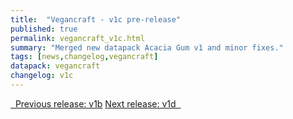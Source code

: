 ```yaml
---
title:  "Vegancraft - v1c pre-release"
published: true
permalink: vegancraft_v1c.html
summary: "Merged new datapack Acacia Gum v1 and minor fixes."
tags: [news,changelog,vegancraft]
datapack: vegancraft
changelog: v1c
---
```


<div class="btn-group">
    <a href="vegancraft_v1b.html" role="button" class="btn btn-primary"><i class="fa fa-caret-left"></i>&nbsp; Previous release: v1b</a>
    <a href="vegancraft_v1d.html" role="button" class="btn btn-primary">Next release: v1d &nbsp;<i class="fa fa-caret-right"></i></a>
</div>